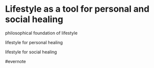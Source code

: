 # Lifestyle as a tool for personal and social healing

philosophical foundation of lifestyle

lifestyle for personal healing

lifestyle for social healing

\#evernote

